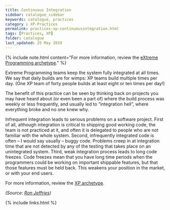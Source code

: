 ```yaml
---
title: Continuous Integration
sidebar: catalogue_sidebar
keywords: catalogue, practices
category : XP-Practices
permalink: practices-xp-continuousintegration.html
tags: [Practices, XP]
folder: catalogue
last_updated: 25 May 2019
---
```


{% include note.html content="For more information, review the [eXtreme Programming archetype](xp-archetype)." %}

Extreme Programming teams keep the system fully integrated at all times. We say that daily builds are for wimps: XP teams build multiple times per day. (One XP team of forty people builds at least eight or ten times per day!)

The benefit of this practice can be seen by thinking back on projects you may have heard about (or even been a part of) where the build process was weekly or less frequently, and usually led to “integration hell”, where everything broke and no one knew why.

Infrequent integration leads to serious problems on a software project. First of all, although integration is critical to shipping good working code, the team is not practiced at it, and often it is delegated to people who are not familiar with the whole system. Second, infrequently integrated code is often – I would say usually – buggy code. Problems creep in at integration time that are not detected by any of the testing that takes place on an unintegrated system. Third, weak integration process leads to long code freezes. Code freezes mean that you have long time periods when the programmers could be working on important shippable features, but that those features must be held back. This weakens your position in the market, or with your end users.

For more information, review the [XP archetype](xp-archetype).

*(Source: [Ron Jeffries](http://ronjeffries.com/xprog/what-is-extreme-programming))*

{% include links.html %}
